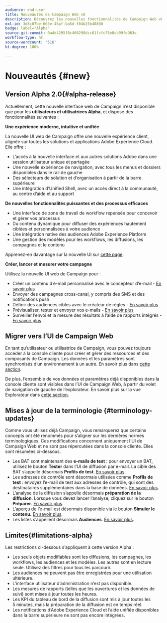 ```yaml
---
audience: end-user
title: Nouveautés de Campaign Web v8
description: Découvrez les nouvelles fonctionnalités de Campaign Web v8.
exl-id: 3d8c07be-665e-46af-ba5d-f04b25b40880
badge: label="Alpha"
source-git-commit: 0a4d4295f8c460298dcc61fcfc78e8cb09fe963e
workflow-type: ht
source-wordcount: '516'
ht-degree: 100%

---
```



# Nouveautés {#new}

## Version Alpha 2.0{#alpha-release}

Actuellement, cette nouvelle interface web de Campaign n’est disponible que pour les **utilisateurs et utilisatrices Alpha**, et dispose des fonctionnalités suivantes :

**Une expérience moderne, intuitive et unifiée**

La nouvelle UI web de Campaign offre une nouvelle expérience client, alignée sur toutes les solutions et applications Adobe Experience Cloud. Elle offre :

* L’accès à la nouvelle interface et aux autres solutions Adobe dans une session utilisateur unique et partagée
* Une nouvelle expérience de navigation, avec tous les menus et dossiers disponibles dans le rail de gauche
* Des sélecteurs de solution et d’organisation à partir de la barre supérieure
* Une intégration d’Unified Shell, avec un accès direct à la communauté, au centre d’aide et au support

**De nouvelles fonctionnalités puissantes et des processus efficaces**

* Une interface de zone de travail de workflow repensée pour concevoir et gérer vos processus
* Du contenu dynamique pour diffuser des expériences hautement ciblées et personnalisées à votre audience
* Une intégration native des audiences Adobe Experience Platform
* Une gestion des modèles pour les workflows, les diffusions, les campagnes et le contenu

Apprenez-en davantage sur la nouvelle UI sur [cette page](../get-started/user-interface.md).

**Créer, lancer et mesurer votre campagne**

Utilisez la nouvelle UI web de Campaign pour :

* Créer un contenu d’e-mail personnalisé avec le concepteur d’e-mail - [En savoir plus](../content/edit-content.md)
* Envoyer des campagnes cross-canal, y compris des SMS et des notifications push
* Définir des audiences cibles avec le créateur de règles - [En savoir plus](../audience/about-audiences.md)
* Prévisualiser, tester et envoyer vos e-mails - [En savoir plus](../monitor/prepare-send.md)
* Surveiller l’envoi et la mesure des résultats à l’aide de rapports intégrés - [En savoir plus](../reporting/delivery-reports.md)


## Migrer vers l’UI de Campaign Web

En tant qu’utilisateur ou utilisatrice de Campaign, vous pouvez toujours accéder à la console cliente pour créer et gérer des ressources et des composants de Campaign. Les données et les paramètres sont synchronisés d’un environnement à un autre. En savoir plus dans [cette section](../get-started/get-started.md#about-campaign-client-consoleac-client).

De plus, l’ensemble de vos données et paramètres déjà disponibles dans la console cliente sont visibles dans l’UI de Campaign Web, à partir du volet de navigation de gauche de l’explorateur. En savoir plus sur la vue Explorateur dans [cette section](../get-started/user-interface.md#explorer-user-interface-explorer).


## Mises à jour de la terminologie {#terminology-updates}

Comme vous utilisez déjà Campaign, vous remarquerez que certains concepts ont été renommés pour s’aligner sur les dernières normes terminologiques. Ces modifications concernent uniquement l’UI de Campaign Web et ne sont pas répercutées dans la console cliente. Elles sont résumées ci-dessous.

* Les BAT sont maintenant des **e-mails de test** : pour envoyer un BAT, utilisez le bouton **Tester** dans l’UI de diffusion par e-mail. La cible des BAT s’appelle désormais **Profils de test**. [En savoir plus](../preview-test/test-deliveries.md).
* Les adresses de contrôle sont désormais utilisées comme **Profils de test** : envoyez l’e-mail de test aux adresses de contrôle, qui sont des destinataires supplémentaires dans la base de données. [En savoir plus](../preview-test/test-deliveries.md).
* L’analyse de la diffusion s’appelle désormais **préparation de la diffusion**. Lorsque vous devez lancer l’analyse, cliquez sur le bouton **Préparer**. [En savoir plus](../monitor/prepare-send.md).
* L’aperçu de l’e-mail est désormais disponible via le bouton **Simuler le contenu.** [En savoir plus](../preview-test/preview-test.md).
* Les listes s’appellent désormais **Audiences**. [En savoir plus](../audience/about-audiences.md).

## Limites{#limitations-alpha}

Les restrictions ci-dessous s’appliquent à cette version Alpha :

* Les seuls objets modifiables sont les diffusions, les campagnes, les workflows, les audiences et les modèles. Les autres sont en lecture seule. Utilisez des filtres pour tous les parcourir.
* Les audiences ne peuvent pas être enregistrées pour une utilisation ultérieure.
* L’interface utilisateur d’administration n’est pas disponible.
* Les mesures de rapports (telles que les ouvertures et les données de suivi) sont mises à jour toutes les heures.
* Les KPI du tableau de bord de la diffusion sont mis à jour toutes les 5 minutes, mais la préparation de la diffusion est en temps réel.
* Les notifications d’Adobe Experience Cloud et l’aide unifiée disponibles dans la barre supérieure ne sont pas encore intégrées.

